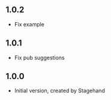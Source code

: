 ## 1.0.2

- Fix example

## 1.0.1

- Fix pub suggestions

## 1.0.0

- Initial version, created by Stagehand
